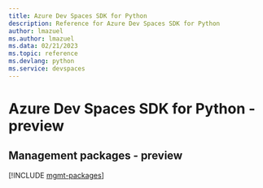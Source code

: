 ```yaml
---
title: Azure Dev Spaces SDK for Python
description: Reference for Azure Dev Spaces SDK for Python
author: lmazuel
ms.author: lmazuel
ms.data: 02/21/2023
ms.topic: reference
ms.devlang: python
ms.service: devspaces
---
```

# Azure Dev Spaces SDK for Python - preview

## Management packages - preview
[!INCLUDE [mgmt-packages](dev-spaces-mgmt-index.md)]